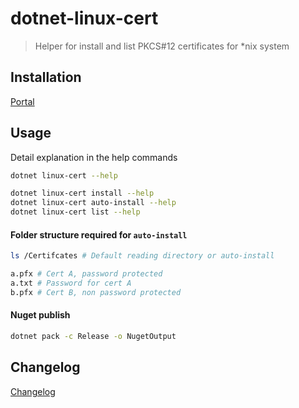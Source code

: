 # dotnet-linux-cert

> Helper for install and list PKCS#12 certificates for *nix system

## Installation

[Portal](https://www.nuget.org/packages/dotnet-linux-cert/)

## Usage

Detail explanation in the help commands

```sh
dotnet linux-cert --help

dotnet linux-cert install --help
dotnet linux-cert auto-install --help
dotnet linux-cert list --help
```

#### Folder structure required for `auto-install`
```sh
ls /Certifcates # Default reading directory or auto-install

a.pfx # Cert A, password protected
a.txt # Password for cert A
b.pfx # Cert B, non password protected
```

#### Nuget publish
```sh
dotnet pack -c Release -o NugetOutput
```

## Changelog
[Changelog](CHANGELOG.md)
